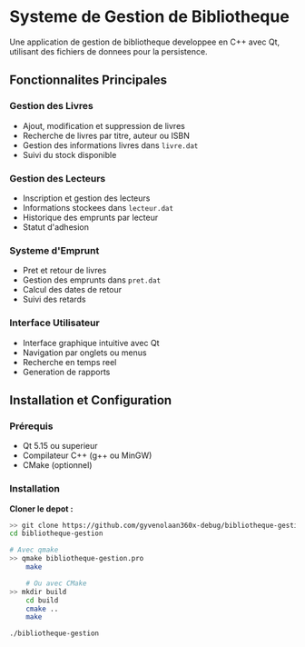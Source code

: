# Systeme de Gestion de Bibliotheque

Une application de gestion de bibliotheque developpee en C++ avec Qt, utilisant des fichiers de donnees pour la persistence.

## Fonctionnalites Principales

### Gestion des Livres
- Ajout, modification et suppression de livres
- Recherche de livres par titre, auteur ou ISBN
- Gestion des informations livres dans `livre.dat`
- Suivi du stock disponible

### Gestion des Lecteurs
- Inscription et gestion des lecteurs
- Informations stockees dans `lecteur.dat`
- Historique des emprunts par lecteur
- Statut d'adhesion

### Systeme d'Emprunt
- Pret et retour de livres
- Gestion des emprunts dans `pret.dat`
- Calcul des dates de retour
- Suivi des retards

### Interface Utilisateur
- Interface graphique intuitive avec Qt
- Navigation par onglets ou menus
- Recherche en temps reel
- Generation de rapports

## Installation et Configuration

### Prérequis
- Qt 5.15 ou superieur
- Compilateur C++ (g++ ou MinGW)
- CMake (optionnel)

### Installation

**Cloner le depot :**
```bash
>> git clone https://github.com/gyvenolaan360x-debug/bibliotheque-gestion.git
cd bibliotheque-gestion

# Avec qmake
>> qmake bibliotheque-gestion.pro
    make

    # Ou avec CMake
>> mkdir build
    cd build
    cmake ..
    make

./bibliotheque-gestion
